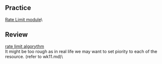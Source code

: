 ## Practice
[Rate Limit module](https://github.com/olivemz/limiter)\
## Review
[rate limit algorythm](https://konghq.com/blog/how-to-design-a-scalable-rate-limiting-algorithm/)\
It might be too rough as in real life we may want to set piority to each of the resource. (refer to wk11.md)\
